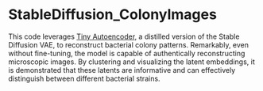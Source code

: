 # StableDiffusion_ColonyImages

This code leverages [Tiny Autoencoder](https://github.com/madebyollin/taesd), a distilled version of the Stable Diffusion VAE, to reconstruct bacterial colony patterns. Remarkably, even without fine-tuning, the model is capable of authentically reconstructing microscopic images. By clustering and visualizing the latent embeddings, it is demonstrated that these latents are informative and can effectively distinguish between different bacterial strains.






